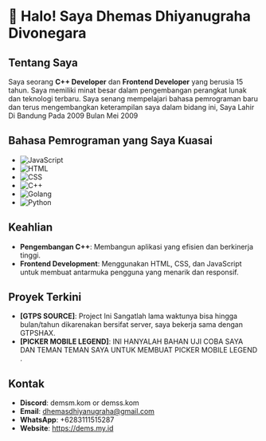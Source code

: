 # 👋 Halo! Saya Dhemas Dhiyanugraha Divonegara

## Tentang Saya
Saya seorang **C++ Developer** dan **Frontend Developer** yang berusia 15 tahun. Saya memiliki minat besar dalam pengembangan perangkat lunak dan teknologi terbaru. Saya senang mempelajari bahasa pemrograman baru dan terus mengembangkan keterampilan saya dalam bidang ini, Saya Lahir Di Bandung Pada 2009 Bulan Mei 2009

## Bahasa Pemrograman yang Saya Kuasai

- ![JavaScript](https://img.shields.io/badge/JavaScript-F7DF1E?style=for-the-badge&logo=javascript&logoColor=black)
- ![HTML](https://img.shields.io/badge/HTML-E34F26?style=for-the-badge&logo=html5&logoColor=white)
- ![CSS](https://img.shields.io/badge/CSS-1572B6?style=for-the-badge&logo=css3&logoColor=white)
- ![C++](https://img.shields.io/badge/C++-00599C?style=for-the-badge&logo=cplusplus&logoColor=white)
- ![Golang](https://img.shields.io/badge/Go-00ADD8?style=for-the-badge&logo=go&logoColor=white)
- ![Python](https://img.shields.io/badge/Python-3776AB?style=for-the-badge&logo=python&logoColor=white)

## Keahlian
- **Pengembangan C++**: Membangun aplikasi yang efisien dan berkinerja tinggi.
- **Frontend Development**: Menggunakan HTML, CSS, dan JavaScript untuk membuat antarmuka pengguna yang menarik dan responsif.

## Proyek Terkini
- **[GTPS SOURCE]**: Project Ini Sangatlah lama waktunya bisa hingga bulan/tahun dikarenakan bersifat server, saya bekerja sama dengan GTPSHAX.
- **[PICKER MOBILE LEGEND]**: INI HANYALAH BAHAN UJI COBA SAYA DAN TEMAN TEMAN SAYA UNTUK MEMBUAT PICKER MOBILE LEGEND .

## Kontak
- **Discord**: demsm.kom or demss.kom
- **Email**: dhemasdhiyanugraha@gmail.com
- **WhatsApp**: +6283111515287
- **Website**: https://dems.my.id

